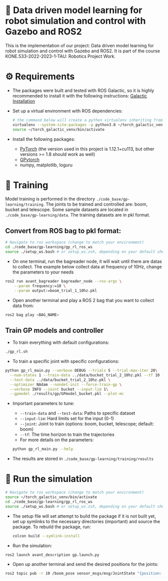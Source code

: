# 🤖 Data driven model learning for robot simulation and control with Gazebo and ROS2

This is the implementation of our project: Data driven model learning for robot
simulation and control with Gazebo and ROS2.
It is part of the course KONE.533-2022-2023-1-TAU: Robotics Project Work.

# ⚙ Requirements

- The packages were built and tested with ROS Galactic, so it is highly recommended to
  install it with the following instructions:
  [Galactic Installation](https://docs.ros.org/en/galactic/Installation.html)

- Set up a virtual environment with ROS dependencies:

  ```bash
  # the command below will create a python virtualenv inheriting from system packages
  virtualenv --system-site-packages -p python3.8 ~/torch_galactic_venv
  source ~/torch_galactic_venv/bin/activate
  ```

- Install the following packages:

  - [PyTorch](https://pytorch.org/get-started/previous-versions/) (the version used in
    this project is 1.12.1+cu113, but other versions >= 1.8 should work as well)
  - [GPytorch](https://gpytorch.ai/#install)
  - numpy, matplotlib, loguru

# 🚀 Training

Model training is performed in the directory `./code_base/gp-learning/training`. The
joints to be trained and controlled are: boom, bucket and telescope. Some sample
datasets are located in `./code_base/gp-learning/data`. The training datasets are in pkl
format.

## Convert from ROS bag to pkl format:

```bash
# Navigate to ros workspace (change to match your environment)
cd ./code_base/gp-learning/gp_rl_ros_ws
source ./setup_ws.bash # or setup_ws.zsh, depending on your default shell
```

- On one terminal, run the bagreader node, it will wait until there are datas to collect.
  The example below collect data at frequency of 10Hz, change the parameters to your needs

```bash
ros2 run avant_bagreader bagreader_node --ros-args \
    --param frequency:=10 \
    --param output:=boom_trial_1_10hz.pkl
```

- Open another terminal and play a ROS 2 bag that you want to collect data from:

```bash
ros2 bag play <BAG_NAME>
```

## Train GP models and controller

- To train everything with default configurations:

```bash
./gp_rl.sh
```

- To train a specific joint with specific configurations:

```bash
python gp_rl_main.py --verbose DEBUG --trials 5 --trial-max-iter 20\
  --num-states 1 --train-data ../data/bucket_trial_2_10hz.pkl --tf 10 --dt 0.1\
  --test-data ../data/bucket_trial_2_10hz.pkl \
  --optimizer NAdam --nondet-init --force-train-gp \
  --verbose INFO --joint bucket --input-lim 1\
  --gpmodel ./results/gp/GPmodel_bucket.pkl --plot-mc
```

- Important parameters to tune:

  - `--train-data` and `--test-data`: Paths to specific dataset
  - `--input-lim`: Hard limits set for the input (0-1)
  - `--joint`: Joint to train (options: boom, bucket, telescope; default: boom)
  - `--tf`: The time horizon to train the trajectories
  - For more details on the parameters:

  ```bash
  python gp_rl_main.py --help
  ```

- The results are stored in `./code_base/gp-learning/training/results`

# 🧰 Run the simulation

```bash
# Navigate to ros workspace (change to match your environment)
source ~/torch_galactic_venv/bin/activate
cd ./code_base/gp-learning/gp_rl_ros_ws
source ./setup_ws.bash # or setup_ws.zsh, depending on your default shell
```

- The setup file will set attempt to build the package if it is not built yet, set up
  symlinks to the necessary directories (important) and source the package. To rebuild
  the package, run:
  ```bash
  colcon build --symlink-install
  ```
- Run the simulation:

```
ros2 launch avant_description gp.launch.py
```

- Open up another terminal and send the desired positions for the joints:

```bash
ros2 topic pub -r 10 /boom_pose sensor_msgs/msg/JointState "{position: [0.5, 0.2, 0.4]}"
```
